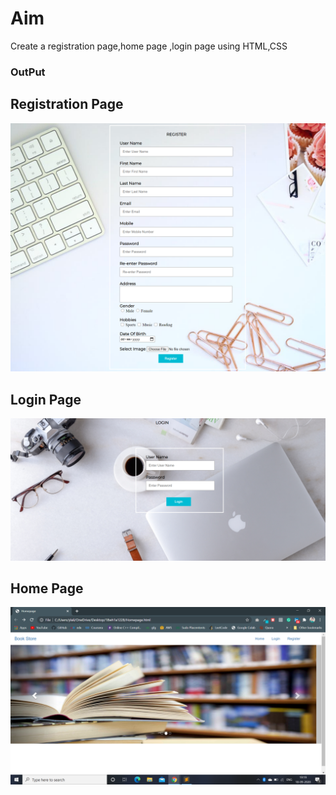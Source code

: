 # Aim
Create a registration page,home page ,login page using HTML,CSS
### OutPut
## Registration Page
![output](RegistrationHtml.png)
## Login Page
![output](LoginOutput.png)
## Home Page
![output](HomePage.png)
